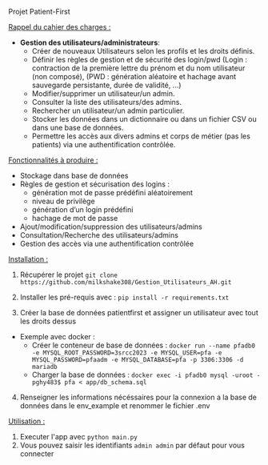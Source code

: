
Projet Patient-First

<span style="text-decoration:underline;">Rappel du cahier des charges :</span>



* **Gestion des utilisateurs/administrateurs**: 
    *  Créer de nouveaux Utilisateurs selon les profils et les droits définis. 
    *  Définir les règles de gestion et de sécurité des login/pwd (Login : contraction de la première lettre du prénom et du nom utilisateur (non composé), (PWD : génération aléatoire et hachage avant sauvegarde persistante, durée de validité, ...) 
    * Modifier/supprimer un utilisateur/un admin.
    * Consulter la liste des utilisateurs/des admins. 
    * Rechercher un utilisateur/un admin particulier. 
    * Stocker les données dans un dictionnaire ou dans un fichier CSV ou dans une base de données. 
    * Permettre les accès aux divers admins et corps de métier (pas les patients) via une authentification contrôlée.

<span style="text-decoration:underline;">Fonctionnalités à produire :</span>

* Stockage dans base de données
* Règles de gestion et sécurisation des logins :
    * génération mot de passe prédéfini aléatoirement
    * niveau de privilège
    * génération d’un login prédéfini
    * hachage de mot de passe
* Ajout/modification/suppression des utilisateurs/admins
* Consultation/Recherche des utilisateurs/admins
* Gestion des accès via une authentification contrôlée

<span style="text-decoration:underline;">Installation :</span>

1. Récupérer le projet `git clone https://github.com/milkshake308/Gestion_Utilisateurs_AH.git`

2. Installer les pré-requis avec : `pip install -r requirements.txt`

3. Créer la base de données patientfirst et assigner un utilisateur avec tout les droits dessus
* Exemple avec docker : 
    * Créer le conteneur de base de données : 
    ` docker run --name pfadb0 -e MYSQL_ROOT_PASSWORD=3srcc2023 -e MYSQL_USER=pfa -e MYSQL_PASSWORD=pfaadm -e MYSQL_DATABASE=pfa -p 3306:3306 -d mariadb `                     
    * Charger la base de données : 
    ` docker exec -i pfadb0 mysql -uroot -pghy483$ pfa < app/db_schema.sql `                     

4. Renseigner les informations nécéssaires pour la connexion a la base de données dans le env_example et renommer le fichier .env

<span style="text-decoration:underline;">Utilisation :</span>

1. Executer l'app avec `python main.py`
2. Vous pouvez saisir les identifiants `admin admin` par défaut pour vous connecter

